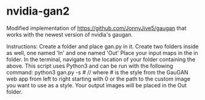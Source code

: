 # nvidia-gan2

Modified implementation of https://github.com/JonnyJive5/gaugan that works with the newest version of nvidia's gaugan.

Instructions:
Create a folder and place gan.py in it. Create two folders inside as well, one named 'In' and one named 'Out' Place your input maps in the in folder. In the terminal, navigate to the location of your folder containing the above. This script uses Python3 and can be run with the following command: python3 gan.py -s # // where # is the style from the GauGAN web app from left to right starting with 0 or the path to the custom image you want to use as a style. Your output images will be placed in the Out folder.
